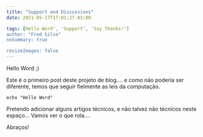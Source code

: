 ```yaml
---
title: "Support and Discussions"
date: 2021-05-17T17:01:27-03:00

tags: [Hello Word', 'Support', 'Say Thanks!']
author: "Fred Silva"
noSummary: true

resizeImages: false
---
```

Hello Word ;)

Este é o primeiro post deste projeto de blog.... e como não poderia ser diferente, temos que seguir fielmente as leis da computação.

```
echo "Hello Word"
```

Pretendo adicionar alguns artigos técnicos, e não talvez não técnicos neste espaço... Vamos ver o que rola....

Abraços!